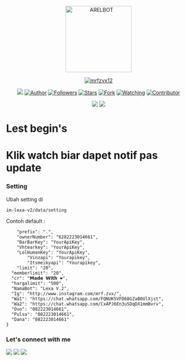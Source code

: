 
<P align="center">
    <img alt="ARELBOT" src ="https://user-images.githubusercontent.com/72728486/108575146-e06e5280-734b-11eb-9268-b91b09e8b374.gif" width="180"

</P>

<p align="center">
<a href="https://github.com/mrfzvx12"><img title="mrfzvx12" src="https://img.shields.io/badge/github-Mrfzvx12-orange.svg?style=social&logo=github"></a>
</p>
<p align="center">
<img src="https://gpvc.arturio.dev/mrfzvx12" />
<a href="https://github.com/mrfzvx12"><img title="Author" src="https://img.shields.io/badge/Termux Whatsapp Bot-V2-orange?style=for-the-badge&logo=github"></a>
<a href="https://github.com/mrfzvx12/followers"><img title="Followers" src="https://img.shields.io/github/followers/mrfzvx12?label=Followers&style=social"></a>
<a href="https://github.com/mrfzvx12/im-lexa-v2/stargazers/"><img title="Stars" src="https://img.shields.io/github/stars/mrfzvx12/im-lexa-v2?&style=social"></a>
<a href="https://github.com/mrfzvx12/im-lexa-v2/network/members"><img title="Fork" src="https://img.shields.io/github/forks/mrfzvx12/im-lexa-v2?style=social"></a>
<a href="https://github.com/mrfzvx12/im-lexa-v2/watchers"><img title="Watching" src="https://img.shields.io/github/watchers/mrfzvx12/im-lexa-v2?label=Watching&style=social"></a>
<a href="https://github.com/mrfzvx12/im-lexa-v2/watchers"><img title="Contributor" src="https://img.shields.io/github/contributors/mrfzvx12/im-lexa-v2?logo=github&style=social"></a>
</p>
<p align="center">
<a href="https://github.com/mrfzvx12/im-lexa-v2"><img src="https://img.shields.io/github/repo-size/mrfzvx12/im-lexa-v2?label=Repo%20size&style=plastic"></a>
<a href="https://github.com/mrfzvx12/im-lexa-v2"><img src="https://img.shields.io/github/search/mrfzvx12/im-lexa-v2/termux-whatsapp-bot?label=Search&style=plastic"></a>
</p>






# Lest begin's
# Klik watch biar dapet notif pas update

### Setting
Ubah setting di 

```im-lexa-v2/data/setting```

Contoh default :
``` {
	"prefix": ".",
	"ownerNumber": "6282223014661",
	"BarBarKey": "YourApiKey",
	"Vhtearkey": "YourApiKey",
	"LolHumanKey": "YourApiKey",
        "Vinzapi": "Yourapikey",
        "Itsmeikyapi": "Yourapikey",
	"limit": "20",
  "memberlimit": "20",
  "cr": "𝗠𝗮𝗱𝗲 𝗪𝗶𝘁𝗵 ❤️",
  "hargalimit": "500",
  "NamaBot": "Lexa V.2",
  "Ig": "http://www.instagram.com/mrf.zvx/",
  "Wa1": "https://chat.whatsapp.com/FQNUK5VFD68GZaB0UlXjst",
  "Wa2": "https://chat.whatsapp.com/CxAPJ6En3uSDqDX1mmBvrv",
  "Ovo": "082223014661",
  "Pulsa": "082223014661",
  "Dana": "082223014661"
}
```

### Let's connect with me
<p>
<a href="http://wa.me/6282223014661" target="blank"><img src="https://img.shields.io/badge/Whatsapp-30302f?style=flat&logo=whatsapp" /></a>
<a href="http://www.instagram.com/mrf.zvx/" target="blank"><img src="https://img.shields.io/badge/Instagram-30302f?style=flat&logo=instagram" /></a>
<a href="https://www.facebook.com/profile.php?id=100028409167054" target="blank"><img src="https://img.shields.io/badge/Facebook-30302f?style=flat&logo=facebook" /></a>
</p>
